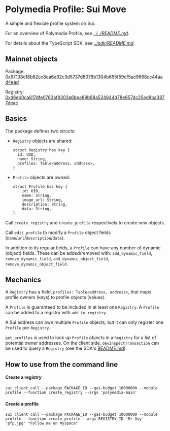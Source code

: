 # Polymedia Profile: Sui Move

A simple and flexible profile system on Sui.

For an overview of Polymedia Profile, see _[../../README.md](../../README.md)_.

For details about the TypeScript SDK, see _[../sdk/README.md](../sdk/README.md)_.

## Mainnet objects

Package: [0x57138e18b82cc8ea6e92c3d5737d6078b1304b655f59cf5ae9668cc44aad4ead](https://suiexplorer.com/object/0x57138e18b82cc8ea6e92c3d5737d6078b1304b655f59cf5ae9668cc44aad4ead?network=mainnet)

Registry: [0xd6eb0ca817dfe0763af9303a6bea89b88a524844d78e657dc25ed8ba3877deac](https://suiexplorer.com/object/0xd6eb0ca817dfe0763af9303a6bea89b88a524844d78e657dc25ed8ba3877deac?network=mainnet)

## Basics

The package defines two _structs_:

- `Registry` objects are shared:
  ```
  struct Registry has key {
    id: UID,
    name: String,
    profiles: Table<address, address>,
  }
  ```
- `Profile` objects are owned:
  ```
  struct Profile has key {
      id: UID,
      name: String,
      image_url: String,
      description: String,
      data: String,
  }
  ```

Call `create_registry` and `create_profile` respectively to create new objects.

Call `edit_profile` to modify a `Profile` object fields (`name`/`url`/`description`/`data`).

In addition to its regular fields, a `Profile` can have any number of dynamic (object) fields. These can be added/removed with: `add_dynamic_field`, `remove_dynamic_field`, `add_dynamic_object_field`, `remove_dynamic_object_field`.

## Mechanics

A `Registry` has a field, `profiles: Table<address, address>`, that maps profile owners (keys) to profile objects (values).

A `Profile` is guaranteed to be included in at least one `Registry`. A `Profile` can be added to a registry with `add_to_registry`.

A Sui address can own multiple `Profile` objects, but it can only register one `Profile` per `Registry`.

`get_profiles` is used to look up `Profile` objects in a `Registry` for a list of potential owner addresses. On the client side, `devInspectTransaction` can be used to query a `Registry` (see the SDK's [README.md](../sdk/README.md)).

## How to use from the command line

#### Create a registry
```
sui client call --package PACKAGE_ID --gas-budget 10000000 --module profile --function create_registry --args 'polymedia-main'
```

#### Create a profile
```
sui client call --package PACKAGE_ID --gas-budget 10000000 --module profile --function create_profile --args REGISTRY_ID 'Mr Guy' 'pfp.jpg' "Follow me on Myspace"
```
